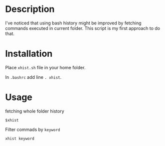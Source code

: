 # Description

I've noticed that using bash history might be improved by fetching commands
executed in current folder. This script is my first approach to do that.

# Installation

Place `xhist.sh` file in your home folder.

In `.bashrc` add line `. xhist`.

# Usage

fetching whole folder history

`$xhist`

Filter commads by `keyword`

`xhist keyword`



